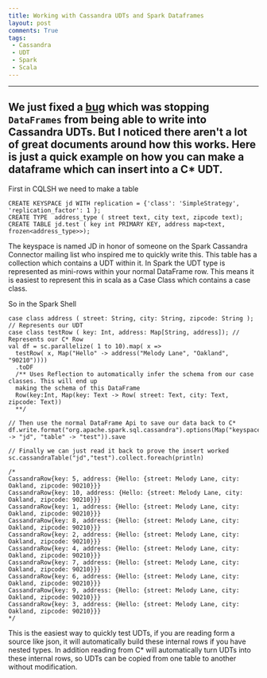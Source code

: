 ```yaml
---
title: Working with Cassandra UDTs and Spark Dataframes
layout: post
comments: True
tags:
 - Cassandra
 - UDT
 - Spark
 - Scala
---
```


---
We just fixed a [bug](https://datastax-oss.atlassian.net/browse/SPARKC-271)
 which was stopping `DataFrames` from being able to write into Cassandra UDTs. But I noticed there
 aren't a lot of great documents around how this works. Here is just a quick example on how you can
 make a dataframe which can insert into a C* UDT.
---

First in CQLSH we need to make a table

    CREATE KEYSPACE jd WITH replication = {'class': 'SimpleStrategy', 'replication_factor': 1 };
    CREATE TYPE  address_type ( street text, city text, zipcode text);
    CREATE TABLE jd.test ( key int PRIMARY KEY, address map<text, frozen<address_type>>);
    
The keyspace is named JD in honor of someone on the Spark Cassandra Connector mailing list who 
inspired me to quickly write this. This table has a collection which contains a UDT within it. In 
Spark the UDT type is represented as mini-rows within your normal DataFrame row. This means it is
easiest to represent this in scala as a Case Class which contains a case class.

So in the Spark Shell

    case class address ( street: String, city: String, zipcode: String ); // Represents our UDT
    case class testRow ( key: Int, address: Map[String, address]); // Represents our C* Row
    val df = sc.parallelize( 1 to 10).map( x => 
      testRow( x, Map("Hello" -> address("Melody Lane", "Oakland", "90210"))))
      .toDF 
      /** Uses Reflection to automatically infer the schema from our case classes. This will end up
      making the schema of this DataFrame 
      Row(key:Int, Map(key: Text -> Row( street: Text, city: Text, zipcode: Text))
      **/
      
    // Then use the normal DataFrame Api to save our data back to C*
    df.write.format("org.apache.spark.sql.cassandra").options(Map("keyspace" -> "jd", "table" -> "test")).save

    // Finally we can just read it back to prove the insert worked
    sc.cassandraTable("jd","test").collect.foreach(println)
    
    /*
    CassandraRow{key: 5, address: {Hello: {street: Melody Lane, city: Oakland, zipcode: 90210}}}
    CassandraRow{key: 10, address: {Hello: {street: Melody Lane, city: Oakland, zipcode: 90210}}}
    CassandraRow{key: 1, address: {Hello: {street: Melody Lane, city: Oakland, zipcode: 90210}}}
    CassandraRow{key: 8, address: {Hello: {street: Melody Lane, city: Oakland, zipcode: 90210}}}
    CassandraRow{key: 2, address: {Hello: {street: Melody Lane, city: Oakland, zipcode: 90210}}}
    CassandraRow{key: 4, address: {Hello: {street: Melody Lane, city: Oakland, zipcode: 90210}}}
    CassandraRow{key: 7, address: {Hello: {street: Melody Lane, city: Oakland, zipcode: 90210}}}
    CassandraRow{key: 6, address: {Hello: {street: Melody Lane, city: Oakland, zipcode: 90210}}}
    CassandraRow{key: 9, address: {Hello: {street: Melody Lane, city: Oakland, zipcode: 90210}}}
    CassandraRow{key: 3, address: {Hello: {street: Melody Lane, city: Oakland, zipcode: 90210}}}
    */
    
This is the easiest way to quickly test UDTs, if you are reading form a source like json, it will 
automatically build these internal rows if you have nested types. In addition reading from C* will 
automatically turn UDTs into these internal rows, so UDTs can be copied from one table to another
without modification.
